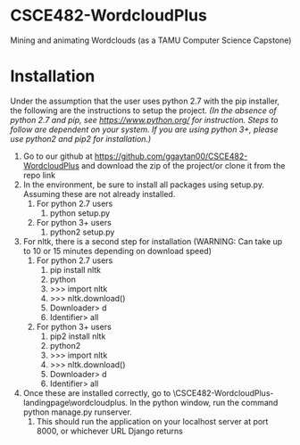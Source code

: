 # CSCE482-WordcloudPlus
Mining and animating Wordclouds (as a TAMU Computer Science Capstone)


# Installation
Under the assumption that the user uses python 2.7 with the pip installer, the following are the instructions to setup the project. *(In the absence of python 2.7 and pip, see https://www.python.org/ for instruction. Steps to follow are dependent on your system. If you are using python 3+, please use python2 and pip2 for installation.)*
1. Go to our github at https://github.com/ggaytan00/CSCE482-WordcloudPlus and download the zip of the project/or clone it from the repo link
2. In the environment, be sure to install all packages using setup.py. Assuming these are not already installed. 
    1. For python 2.7 users
        1. python setup.py
    2. For python 3+ users
        1. python2 setup.py
3. For nltk, there is a second step for installation (WARNING: Can take up to 10 or 15 minutes depending on download speed)
    1. For python 2.7 users
        1. pip install nltk
        2. python
        3. \>>> import nltk
        4. \>>> nltk.download()
        5. Downloader> d
        6. Identifier> all
    2. For python 3+ users
        1. pip2 install nltk
        2. python2
        3. \>>> import nltk
        4. \>>> nltk.download()
        5. Downloader> d
        6. Identifier> all
4. Once these are installed correctly, go to \CSCE482-WordcloudPlus-landingpage\wordcloudplus. In the python window, run the command python manage.py runserver. 
    1. This should run the application on your localhost server at port 8000, or whichever URL Django returns
